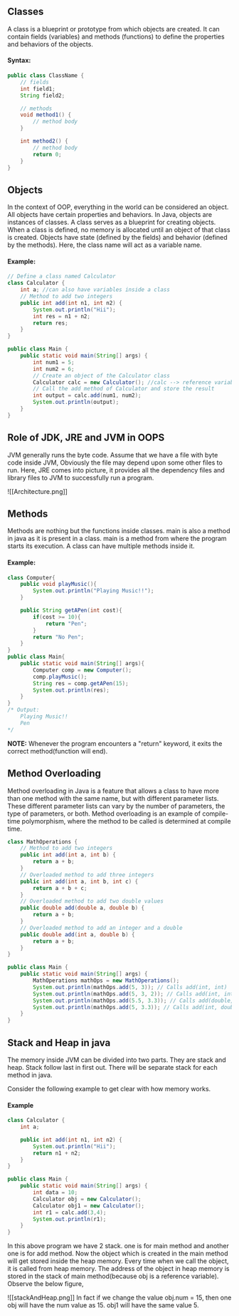 ## Classes
A class is a blueprint or prototype from which objects are created. It can contain fields (variables) and methods (functions) to define the properties and behaviors of the objects.
#### Syntax:
```java
public class ClassName {
    // fields
    int field1;
    String field2;

    // methods
    void method1() {
        // method body
    }

    int method2() {
        // method body
        return 0;
    }
}
```
## Objects
In the context of OOP, everything in the world can be considered an object. All objects have certain properties and behaviors. In Java, objects are instances of classes. A class serves as a blueprint for creating objects. When a class is defined, no memory is allocated until an object of that class is created. Objects have state (defined by the fields) and behavior (defined by the methods). Here, the class name will act as a variable name.

#### Example:

```java
// Define a class named Calculator
class Calculator {
	int a; //can also have variables inside a class
    // Method to add two integers
    public int add(int n1, int n2) {
        System.out.println("Hii");
        int res = n1 + n2;
        return res;
    }
}

public class Main {
    public static void main(String[] args) {
        int num1 = 5;
        int num2 = 6;
        // Create an object of the Calculator class
        Calculator calc = new Calculator(); //calc --> reference variable
        // Call the add method of Calculator and store the result
        int output = calc.add(num1, num2);
        System.out.println(output);
    }
}
```


## Role of JDK, JRE and JVM in OOPS

JVM generally runs the byte code. Assume that we have a file with byte code inside JVM, Obviously the file may depend upon some other files to run. Here, JRE comes into picture, it provides all the dependency files and library files to JVM to successfully run a program.

![[Architecture.png]]


## Methods

Methods are nothing but the functions inside classes. main is also a method in java as it is present in a class. main is a method from where the program starts its execution. A class can have multiple methods inside it.

#### Example:

```java
class Computer{
	public void playMusic(){
		System.out.println("Playing Music!!");
	}

	public String getAPen(int cost){
		if(cost >= 10){
			return "Pen";
		}
		return "No Pen";
	}
}
public class Main{
	public static void main(String[] args){
		Computer comp = new Computer();
		comp.playMusic();
		String res = comp.getAPen(15);
		System.out.println(res);
	}
}
/* Output:
	Playing Music!!
	Pen
*/
```

**NOTE:**
Whenever the program encounters a "return" keyword, it exits the correct method(function will end). 

## Method Overloading
Method overloading in Java is a feature that allows a class to have more than one method with the same name, but with different parameter lists. These different parameter lists can vary by the number of parameters, the type of parameters, or both. Method overloading is an example of compile-time polymorphism, where the method to be called is determined at compile time.

```java
class MathOperations {
    // Method to add two integers
    public int add(int a, int b) {
        return a + b;
    }
    // Overloaded method to add three integers
    public int add(int a, int b, int c) {
        return a + b + c;
    }
    // Overloaded method to add two double values
    public double add(double a, double b) {
        return a + b;
    }
    // Overloaded method to add an integer and a double
    public double add(int a, double b) {
        return a + b;
    }
}

public class Main {
    public static void main(String[] args) {
        MathOperations mathOps = new MathOperations();
        System.out.println(mathOps.add(5, 3)); // Calls add(int, int)
        System.out.println(mathOps.add(5, 3, 2)); // Calls add(int, int, int)
        System.out.println(mathOps.add(5.5, 3.3)); // Calls add(double, double)
        System.out.println(mathOps.add(5, 3.3)); // Calls add(int, double)
    }
}

```

## Stack and Heap in java

The memory inside JVM can be divided into two parts. They are stack and heap. Stack follow last in first out. There will be separate stack for each method in java.

Consider the following example to get clear with how memory works.
#### Example

```java
class Calculator {
	int a;

    public int add(int n1, int n2) {
        System.out.println("Hii");
        return n1 + n2;
    }
}

public class Main {
    public static void main(String[] args) {
        int data = 10;
        Calculator obj = new Calculator(); 
        Calculator obj1 = new Calculator(); 
        int r1 = calc.add(3,4);
        System.out.println(r1);
    }
}
```

In this above program we have 2 stack. one is for main method and another one is for add method. Now the object which is created in the main method will get stored inside the heap memory. Every time when we call the object, it is called from heap memory. The address of the object in heap memory is stored in the stack of main method(because obj is a reference variable). Observe the below figure,

![[stackAndHeap.png]]
In fact if we change the value obj.num = 15, then one obj will have the num value as 15. obj1 will have the same value 5.

